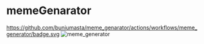 # memeGenarator
https://github.com/buniumasta/meme_genarator/actions/workflows/meme_generator/badge.svg
![meme_generator](https://github.com/github/docs/actions/workflows/main.yml/badge.svg)
